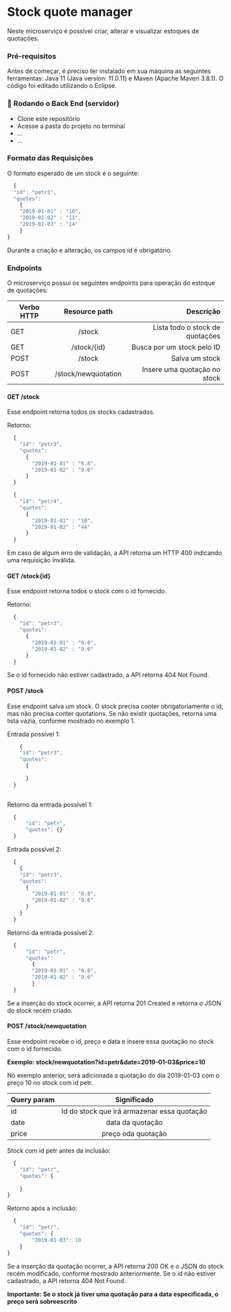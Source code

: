 # Stock quote manager

Neste microserviço é possível criar, alterar e visualizar estoques de quotações. 


### Pré-requisitos

Antes de começar, é preciso ter instalado em sua máquina as seguintes ferramentas:
Java 11 (Java version: 11.0.11) e Maven (Apache Maven 3.8.1). O código foi editado utilizando o Eclipse.

### 🎲 Rodando o Back End (servidor)

- Clone este repositório
- Acesse a pasta do projeto no terminal
- ...
- ...


### Formato das Requisições

O formato esperado de um stock é o seguinte:

```javascript
  {
  "id": "petr3",
  "quotes":
    {
    "2019-01-01" : "10",
    "2019-01-02" : "11",
    "2019-01-03" : "14"
    }
}
```
Durante a criação e alteração, os campos *id* é obrigatório. 

### Endpoints

O microserviço possui os seguintes endpoints para operação do estoque de quotações:


| Verbo HTTP  |  Resource path       |           Descrição               |
|-------------|:--------------------:|----------------------------------:|
| GET         |  /stock              |   Lista todo o stock de quotações |
| GET         |  /stock/{id}         |   Busca por um stock pelo ID      |
| POST        |  /stock              |   Salva um stock                  |
| POST        |  /stock/newquotation |   Insere uma quotação no stock    |

#### GET /stock

Esse endpoint retorna todos os stocks cadastrados.

Retorno:
```javascript
  {
    "id": "petr3",
    "quotes":
      {
        "2019-01-01" : "6.8",
        "2019-01-02" : "9.6"    
      }
  }

  {
    "id": "petr4",
    "quotes":
      {
        "2019-01-01" : "10",
        "2019-01-02" : "44"    
      }
  }
```
Em caso de algum erro de validação, a API retorna um HTTP 400 indicando uma requisição inválida. 

#### GET /stock\{id\}

Esse endpoint retorna todos o stock com o id fornecido.

Retorno:
```javascript
  {
    "id": "petr3",
    "quotes":
      {
        "2019-01-01" : "6.8",
        "2019-01-02" : "9.6"    
      }
  }  
```
Se o id fornecido não estiver cadastrado, a API retorna 404 Not Found. 

#### POST /stock

Esse endpoint salva um stock. O stock precisa conter obrigatoriamente o id, mas não precisa conter quotations. Se não existir quotações, retorna uma lista vazia, conforme mostrado no exemplo 1.

Entrada possível 1:
```javascript  
    {
    "id": "petr3",
    "quotes":
      {
            
      }
  }  
  
```

Retorno da entrada possível 1:
```javascript
  {
      "id": "petr",
      "quotes": {}
  }
```

Entrada possível 2:
```javascript
  {
    {
    "id": "petr3",
    "quotes":
      {
        "2019-01-01" : "6.8",
        "2019-01-02" : "9.6"  
      }
    }  
  }
```
Retorno da entrada possível 2:
```javascript
  {
      "id": "petr",
      "quotes": 
        { 
        "2019-01-01" : "6.8",
        "2019-01-02" : "9.6"  
        }
  }
```

Se a inserção do stock ocorrer, a API retorna 201 Created e retorna o JSON do stock recém criado.

#### POST /stock/newquotation

Esse endpoint recebe o id, preço e data e insere essa quotação no stock com o id fornecido.

**Exemplo: stock/newquotation?id=petr&date=2019-01-03&price=10**

No exemplo anterior, será adicionada a quotação do dia 2019-01-03 com o preço 10 no stock com id petr.

| Query param |  Significado
|-------------|:----------------------------------------------:|
| id          | Id do stock que irá armazenar essa quotação    |
| date        | data da quotação                               |
| price       | preço oda quotação                             |


Stock com id petr antes da inclusão:
```javascript
  {
    "id": "petr",
    "quotes": {
        
    }
}
```

Retorno após a inclusão:
```javascript
  {
    "id": "petr",
    "quotes": {
        "2019-01-03": 10
    }
}
```

Se a inserção da quotação ocorrer, a API retorna 200 OK e o JSON do stock recém modificado, conforme mostrado anteriormente. Se o id não estiver cadastrado, a API retorna 404 Not Found.

**Importante: Se o stock já tiver uma quotação para a data especificada, o preço será sobreescrito**



